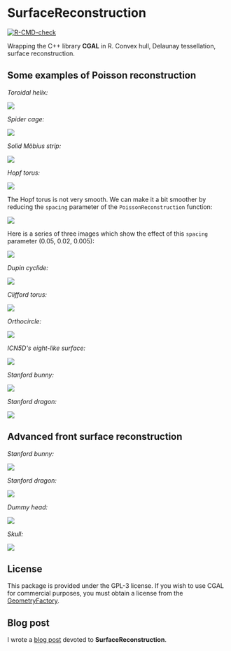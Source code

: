 # SurfaceReconstruction

<!-- badges: start -->
[![R-CMD-check](https://github.com/stla/SurfaceReconstruction/workflows/R-CMD-check/badge.svg)](https://github.com/stla/SurfaceReconstruction/actions)
<!-- badges: end -->

Wrapping the C++ library **CGAL** in R. Convex hull, Delaunay tessellation, surface reconstruction.

## Some examples of Poisson reconstruction

*Toroidal helix:*

![](https://raw.githubusercontent.com/stla/SurfaceReconstruction/main/inst/PoissonExamples/ToroidalHelix.png)

*Spider cage:*

![](https://raw.githubusercontent.com/stla/SurfaceReconstruction/main/inst/PoissonExamples/SpiderCage.png)

*Solid Möbius strip:*

![](https://raw.githubusercontent.com/stla/SurfaceReconstruction/main/inst/PoissonExamples/SolidMobiusStrip.png)

*Hopf torus:*

![](https://raw.githubusercontent.com/stla/SurfaceReconstruction/main/inst/PoissonExamples/HopfTorus.png)

The Hopf torus is not very smooth. We can make it a bit smoother by reducing 
the `spacing` parameter of the `PoissonReconstruction` function:

![](https://raw.githubusercontent.com/stla/SurfaceReconstruction/main/inst/PoissonExamples/HopfTorusMesh_spacing02.png)

Here is a series of three images which show the effect of this `spacing` 
parameter (0.05, 0.02, 0.005):

![](https://raw.githubusercontent.com/stla/SurfaceReconstruction/main/inst/PoissonExamples/SolidMobiusStrip_spacings.png)

*Dupin cyclide:*

![](https://raw.githubusercontent.com/stla/SurfaceReconstruction/main/inst/PoissonExamples/cyclide.png)

*Clifford torus:*

![](https://raw.githubusercontent.com/stla/SurfaceReconstruction/main/inst/PoissonExamples/CliffordTorus.gif)

*Orthocircle:*

![](https://raw.githubusercontent.com/stla/SurfaceReconstruction/main/inst/PoissonExamples/Orthocircle.png)

*ICN5D's eight-like surface:*

![](https://raw.githubusercontent.com/stla/SurfaceReconstruction/main/inst/PoissonExamples/ICN5D_eight.png)

*Stanford bunny:*

![](https://raw.githubusercontent.com/stla/SurfaceReconstruction/main/inst/PoissonExamples/StanfordBunny.png)

*Stanford dragon:*

![](https://raw.githubusercontent.com/stla/SurfaceReconstruction/main/inst/PoissonExamples/StanfordDragon.png)


## Advanced front surface reconstruction

*Stanford bunny:*

![](https://raw.githubusercontent.com/stla/SurfaceReconstruction/main/inst/AFSexamples/Bunny.png)

*Stanford dragon:*

![](https://raw.githubusercontent.com/stla/SurfaceReconstruction/main/inst/AFSexamples/StanfordDragon.png)

*Dummy head:*

![](https://raw.githubusercontent.com/stla/SurfaceReconstruction/main/inst/AFSexamples/DummyHead.png)

*Skull:*

![](https://raw.githubusercontent.com/stla/SurfaceReconstruction/main/inst/AFSexamples/Skull.png)


## License

This package is provided under the GPL-3 license. If you wish to use CGAL for 
commercial purposes, you must obtain a license from the 
[GeometryFactory](https://geometryfactory.com).


## Blog post

I wrote a [blog post](https://laustep.github.io/stlahblog/posts/SurfaceReconstruction.html) devoted to **SurfaceReconstruction**.
